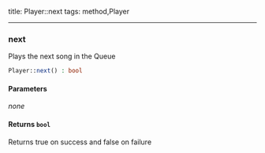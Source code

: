 title: Player::next
tags: method,Player

---

<div class="method">
<h3 class="method-name">next</h3>
<p>Plays the next song in the Queue<br></p>

```php
Player::next() : bool
```

#### Parameters

*none*


#### Returns `bool`

Returns true on success and false on failure


</div>